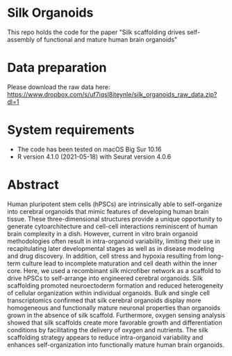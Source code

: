 # Silk Organoids
This repo holds the code for the paper "Silk scaffolding drives self-assembly of functional and mature human brain organoids"

# Data preparation
Please download the raw data here: https://www.dropbox.com/s/uf7iqsl8iteynle/silk_organoids_raw_data.zip?dl=1

# System requirements
 - The code has been tested on macOS Big Sur 10.16
 - R version 4.1.0 (2021-05-18) with Seurat version 4.0.6

# Abstract
Human pluripotent stem cells (hPSCs) are intrinsically able to self-organize into cerebral organoids that mimic features of developing human brain tissue. These three-dimensional structures provide a unique opportunity to generate cytoarchitecture and cell-cell interactions reminiscent of human brain complexity in a dish. However, current in vitro brain organoid methodologies often result in intra-organoid variability, limiting their use in recapitulating later developmental stages as well as in disease modeling and drug discovery. In addition, cell stress and hypoxia resulting from long-term culture lead to incomplete maturation and cell death within the inner core. Here, we used a recombinant silk microfiber network as a scaffold to drive hPSCs to self-arrange into engineered cerebral organoids. Silk scaffolding promoted neuroectoderm formation and reduced heterogeneity of cellular organization within individual organoids. Bulk and single cell transcriptomics confirmed that silk cerebral organoids display more homogeneous and functionally mature neuronal properties than organoids grown in the absence of silk scaffold. Furthermore, oxygen sensing analysis showed that silk scaffolds create more favorable growth and differentiation conditions by facilitating the delivery of oxygen and nutrients. The silk scaffolding strategy appears to reduce intra-organoid variability and enhances self-organization into functionally mature human brain organoids.
